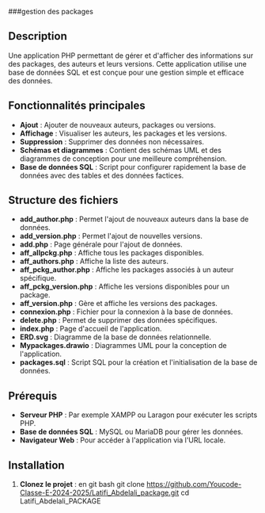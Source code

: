 ###gestion des packages
## Description
Une application PHP permettant de gérer et d'afficher des informations sur des packages, des auteurs et leurs versions. Cette application utilise une base de données SQL et est conçue pour une gestion simple et efficace des données.

## Fonctionnalités principales
- **Ajout** : Ajouter de nouveaux auteurs, packages ou versions.
- **Affichage** : Visualiser les auteurs, les packages et les versions.
- **Suppression** : Supprimer des données non nécessaires.
- **Schémas et diagrammes** : Contient des schémas UML et des diagrammes de conception pour une meilleure compréhension.
- **Base de données SQL** : Script pour configurer rapidement la base de données avec des tables et des données factices.

## Structure des fichiers
- **add_author.php** : Permet l'ajout de nouveaux auteurs dans la base de données.
- **add_version.php** : Permet l'ajout de nouvelles versions.
- **add.php** : Page générale pour l'ajout de données.
- **aff_allpckg.php** : Affiche tous les packages disponibles.
- **aff_authors.php** : Affiche la liste des auteurs.
- **aff_pckg_author.php** : Affiche les packages associés à un auteur spécifique.
- **aff_pckg_version.php** : Affiche les versions disponibles pour un package.
- **aff_version.php** : Gère et affiche les versions des packages.
- **connexion.php** : Fichier pour la connexion à la base de données.
- **delete.php** : Permet de supprimer des données spécifiques.
- **index.php** : Page d'accueil de l'application.
- **ERD.svg** : Diagramme de la base de données relationnelle.
- **Mypackages.drawio** : Diagrammes UML pour la conception de l'application.
- **packages.sql** : Script SQL pour la création et l'initialisation de la base de données.

## Prérequis
- **Serveur PHP** : Par exemple XAMPP ou Laragon pour exécuter les scripts PHP.
- **Base de données SQL** : MySQL ou MariaDB pour gérer les données.
- **Navigateur Web** : Pour accéder à l'application via l'URL locale.

## Installation
1. **Clonez le projet** :
en git bash
   git clone https://github.com/Youcode-Classe-E-2024-2025/Latifi_Abdelali_package.git
   cd Latifi_Abdelali_PACKAGE
